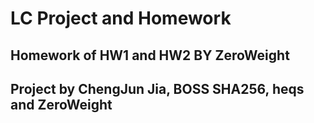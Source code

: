 # LC Project and Homework

## Homework of HW1 and HW2 BY ZeroWeight

## Project by ChengJun Jia, BOSS SHA256, heqs and ZeroWeight
